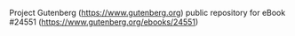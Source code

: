 Project Gutenberg (https://www.gutenberg.org) public repository for eBook #24551 (https://www.gutenberg.org/ebooks/24551)
